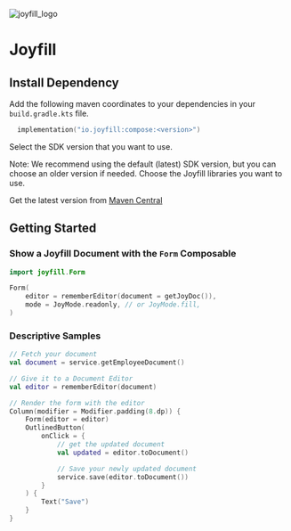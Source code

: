 ![joyfill_logo](https://github.com/joyfill/examples/assets/5873346/4943ecf8-a718-4c97-a917-0c89db014e49)

# Joyfill

## Install Dependency

Add the following maven coordinates to your dependencies in your `build.gradle.kts` file.

```kotlin
  implementation("io.joyfill:compose:<version>")
```

Select the SDK version that you want to use.

Note: We recommend using the default (latest) SDK version, but you can choose an older version if needed.
Choose the Joyfill libraries you want to use.

Get the latest version from [Maven Central](https://mvnrepository.com/artifact/io.joyfill/compose)

## Getting Started

### Show a Joyfill Document with the `Form` Composable

```kotlin
import joyfill.Form

Form(
    editor = rememberEditor(document = getJoyDoc()),
    mode = JoyMode.readonly, // or JoyMode.fill,
)
```

### Descriptive Samples
```kotlin
// Fetch your document
val document = service.getEmployeeDocument()

// Give it to a Document Editor
val editor = rememberEditor(document)

// Render the form with the editor
Column(modifier = Modifier.padding(8.dp)) {
    Form(editor = editor)
    OutlinedButton(
        onClick = {
            // get the updated document
            val updated = editor.toDocument()

            // Save your newly updated document
            service.save(editor.toDocument())
        }
    ) {
        Text("Save")
    }
}
```
